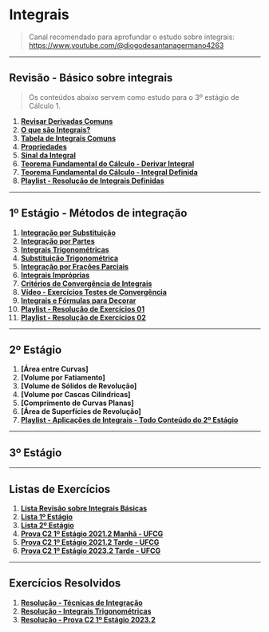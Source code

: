 # Integrais

> Canal recomendado para aprofundar o estudo sobre integrais: https://www.youtube.com/@diogodesantanagermano4263

---
## Revisão - Básico sobre integrais

> Os conteúdos abaixo servem como estudo para o 3º estágio de Cálculo 1.<br>

1. **[Revisar Derivadas Comuns](https://github.com/joao-pedro-angelo/AventurasPi/blob/main/calculo1/tabelaDerivadas.pdf)**
2. **[O que são Integrais?](teoria/IntegraisIntroducao.md)**
3. **[Tabela de Integrais Comuns](pdfs/tabelaIntegrais.pdf)**
4. **[Propriedades](teoria/PropriedadesIntegrais.md)**
5. **[Sinal da Integral](teoria/SinalDaIntegral.md)**
6. **[Teorema Fundamental do Cálculo - Derivar Integral](teoria/DerivarIntegral.md)**
7. **[Teorema Fundamental do Cálculo - Integral Definida](teoria/IntegralDefinida.md)**
8. **[Playlist - Resolução de Integrais Definidas](https://www.youtube.com/playlist?list=PLSP4PNEIJatVgEQUSTaSqp4D8I4ZQKcda)**

---
## 1º Estágio - Métodos de integração

1. **[Integração por Substituição](pdfs/Metodo-da-substituicao.pdf)**
2. **[Integração por Partes](pdfs/Integracao-por-partes.pdf)**
3. **[Integrais Trigonométricas](teoria/SenoCasosEspeciaisDeIntegrais.md)**
4. **[Substituição Trigonométrica](pdfs/SubstituicaoTrigonometrica1.pdf)**
5. **[Integração por Frações Parciais](pdfs/IntegracaoPorFracoesParciais.pdf)**
6. **[Integrais Impróprias](pdfs/integraisimproprias.pdf)**
7. **[Critérios de Convergência de Integrais](teoria/CriteriosConvergenciaDeIntegrais.md)**
8. **[Vídeo - Exercícios Testes de Convergência](https://youtu.be/7jhEVZt9_z4?list=PLUdN13q_LrwqmIekdg8Ncqp0PsV1MyxYd)**
9. **[Integrais e Fórmulas para Decorar](teoria/Decorar.md)**
10. **[Playlist - Resolução de Exercícios 01](https://www.youtube.com/playlist?list=PLUdN13q_LrwqmIekdg8Ncqp0PsV1MyxYd)**
11. **[Playlist - Resolução de Exercícios 02](https://www.youtube.com/playlist?list=PLhSDZSsofXGNuFTlwweS7yGZRwAeRAX4V)**

---
## 2º Estágio 

1. **[Área entre Curvas]**
2. **[Volume por Fatiamento]**
3. **[Volume de Sólidos de Revolução]**
4. **[Volume por Cascas Cilíndricas]**
5. **[Comprimento de Curvas Planas]**
6. **[Área de Superfícies de Revolução]**
7. **[Playlist - Aplicações de Integrais - Todo Conteúdo do 2º Estágio](https://www.youtube.com/playlist?list=PLUdN13q_LrwpyA861yPkeFl6j8UW-37a7)**

---
## 3º Estágio

---
## Listas de Exercícios

1. **[Lista Revisão sobre Integrais Básicas](pdfs/IntegraisEx01.pdf)**
2. **[Lista 1º Estágio](pdfs/Lista1.pdf)**
3. **[Lista 2º Estágio](pdfs/Lista2.pdf)**
4. **[Prova C2 1º Estágio 2021.2 Manhã - UFCG](pdfs/Prova01.1C2.pdf)**
5. **[Prova C2 1º Estágio 2021.2 Tarde - UFCG](pdfs/Prova01.2C2.pdf)**
6. **[Prova C2 1º Estágio 2023.2 Tarde - UFCG](pdfs/calc2prova1.pdf)**

---
## Exercícios Resolvidos

1. **[Resolução - Técnicas de Integração](resolucoes/resolucaoLista01/README.md)**
2. **[Resolução - Integrais Trigonométricas](resolucoes/resolucaoIntegraisTrigonometricas/README.md)**
3. **[Resolução - Prova C2 1º Estágio 2023.2](pdfs/calc2Prova1Resol.jpeg)**
